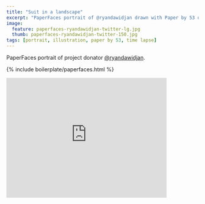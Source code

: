 ```yaml
---
title: "Suit in a landscape"
excerpt: "PaperFaces portrait of @ryandawidjan drawn with Paper by 53 on an iPad."
image: 
  feature: paperfaces-ryandawidjan-twitter-lg.jpg
  thumb: paperfaces-ryandawidjan-twitter-150.jpg
tags: [portrait, illustration, paper by 53, time lapse]
---
```


PaperFaces portrait of project donator [@ryandawidjan](http://twitter.com/ryandawidjan).

{% include boilerplate/paperfaces.html %}

<iframe width="420" height="315" src="http://www.youtube.com/embed/OhQJoyX-t0w" frameborder="0"> </iframe>

